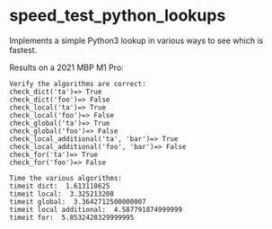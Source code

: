 # speed_test_python_lookups
Implements a simple Python3 lookup in various ways to see which is fastest.

Results on a 2021 MBP M1 Pro:
```
Verify the algorithms are correct:
check_dict('ta')=> True
check_dict('foo')=> False
check_local('ta')=> True
check_local('foo')=> False
check_global('ta')=> True
check_global('foo')=> False
check_local_additional('ta', 'bar')=> True
check_local_additional('foo', 'bar')=> False
check_for('ta')=> True
check_for('foo')=> False

Time the various algorithms:
timeit dict:  1.613118625
timeit local:  3.325213208
timeit global:  3.3642712500000007
timeit local additional:  4.587791874999999
timeit for:  5.8532428329999995
```
